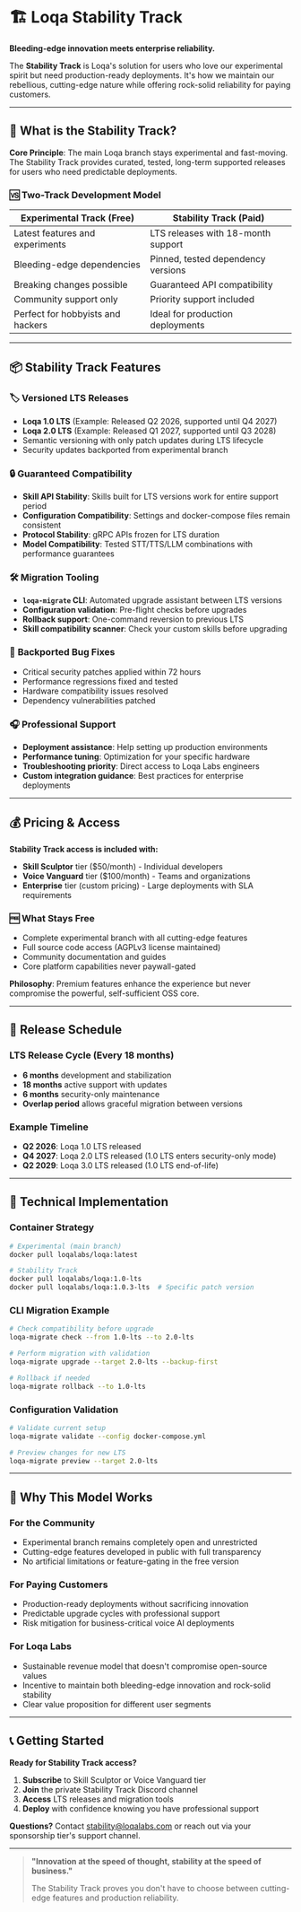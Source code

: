 # 🏗️ Loqa Stability Track

**Bleeding-edge innovation meets enterprise reliability.**

The **Stability Track** is Loqa's solution for users who love our experimental spirit but need production-ready deployments. It's how we maintain our rebellious, cutting-edge nature while offering rock-solid reliability for paying customers.

---

## 🎯 What is the Stability Track?

**Core Principle**: The main Loqa branch stays experimental and fast-moving. The Stability Track provides curated, tested, long-term supported releases for users who need predictable deployments.

### 🆚 Two-Track Development Model

| **Experimental Track (Free)** | **Stability Track (Paid)** |
|-------------------------------|---------------------------|
| Latest features and experiments | LTS releases with 18-month support |
| Bleeding-edge dependencies | Pinned, tested dependency versions |
| Breaking changes possible | Guaranteed API compatibility |
| Community support only | Priority support included |
| Perfect for hobbyists and hackers | Ideal for production deployments |

---

## 📦 Stability Track Features

### 🏷️ **Versioned LTS Releases**
- **Loqa 1.0 LTS** (Example: Released Q2 2026, supported until Q4 2027)
- **Loqa 2.0 LTS** (Example: Released Q1 2027, supported until Q3 2028)
- Semantic versioning with only patch updates during LTS lifecycle
- Security updates backported from experimental branch

### 🔒 **Guaranteed Compatibility**
- **Skill API Stability**: Skills built for LTS versions work for entire support period
- **Configuration Compatibility**: Settings and docker-compose files remain consistent
- **Protocol Stability**: gRPC APIs frozen for LTS duration
- **Model Compatibility**: Tested STT/TTS/LLM combinations with performance guarantees

### 🛠️ **Migration Tooling**
- **`loqa-migrate` CLI**: Automated upgrade assistant between LTS versions
- **Configuration validation**: Pre-flight checks before upgrades
- **Rollback support**: One-command reversion to previous LTS
- **Skill compatibility scanner**: Check your custom skills before upgrading

### 🐛 **Backported Bug Fixes**
- Critical security patches applied within 72 hours
- Performance regressions fixed and tested
- Hardware compatibility issues resolved
- Dependency vulnerabilities patched

### 🎧 **Professional Support**
- **Deployment assistance**: Help setting up production environments
- **Performance tuning**: Optimization for your specific hardware
- **Troubleshooting priority**: Direct access to Loqa Labs engineers
- **Custom integration guidance**: Best practices for enterprise deployments

---

## 💰 Pricing & Access

**Stability Track access is included with:**
- **Skill Sculptor** tier ($50/month) - Individual developers
- **Voice Vanguard** tier ($100/month) - Teams and organizations
- **Enterprise** tier (custom pricing) - Large deployments with SLA requirements

### 🆓 **What Stays Free**
- Complete experimental branch with all cutting-edge features
- Full source code access (AGPLv3 license maintained)
- Community documentation and guides
- Core platform capabilities never paywall-gated

**Philosophy**: Premium features enhance the experience but never compromise the powerful, self-sufficient OSS core.

---

## 🚀 Release Schedule

### **LTS Release Cycle** (Every 18 months)
- **6 months** development and stabilization
- **18 months** active support with updates
- **6 months** security-only maintenance
- **Overlap period** allows graceful migration between versions

### **Example Timeline**
- **Q2 2026**: Loqa 1.0 LTS released
- **Q4 2027**: Loqa 2.0 LTS released (1.0 LTS enters security-only mode)
- **Q2 2029**: Loqa 3.0 LTS released (1.0 LTS end-of-life)

---

## 🔧 Technical Implementation

### **Container Strategy**
```bash
# Experimental (main branch)
docker pull loqalabs/loqa:latest

# Stability Track
docker pull loqalabs/loqa:1.0-lts
docker pull loqalabs/loqa:1.0.3-lts  # Specific patch version
```

### **CLI Migration Example**
```bash
# Check compatibility before upgrade
loqa-migrate check --from 1.0-lts --to 2.0-lts

# Perform migration with validation
loqa-migrate upgrade --target 2.0-lts --backup-first

# Rollback if needed
loqa-migrate rollback --to 1.0-lts
```

### **Configuration Validation**
```bash
# Validate current setup
loqa-migrate validate --config docker-compose.yml

# Preview changes for new LTS
loqa-migrate preview --target 2.0-lts
```

---

## 🌟 Why This Model Works

### **For the Community**
- Experimental branch remains completely open and unrestricted
- Cutting-edge features developed in public with full transparency
- No artificial limitations or feature-gating in the free version

### **For Paying Customers**  
- Production-ready deployments without sacrificing innovation
- Predictable upgrade cycles with professional support
- Risk mitigation for business-critical voice AI deployments

### **For Loqa Labs**
- Sustainable revenue model that doesn't compromise open-source values
- Incentive to maintain both bleeding-edge innovation and rock-solid stability
- Clear value proposition for different user segments

---

## 📞 Getting Started

**Ready for Stability Track access?**

1. **Subscribe** to Skill Sculptor or Voice Vanguard tier
2. **Join** the private Stability Track Discord channel  
3. **Access** LTS releases and migration tools
4. **Deploy** with confidence knowing you have professional support

**Questions?** Contact [stability@loqalabs.com](mailto:stability@loqalabs.com) or reach out via your sponsorship tier's support channel.

---

> **"Innovation at the speed of thought, stability at the speed of business."**
> 
> The Stability Track proves you don't have to choose between cutting-edge features and production reliability.